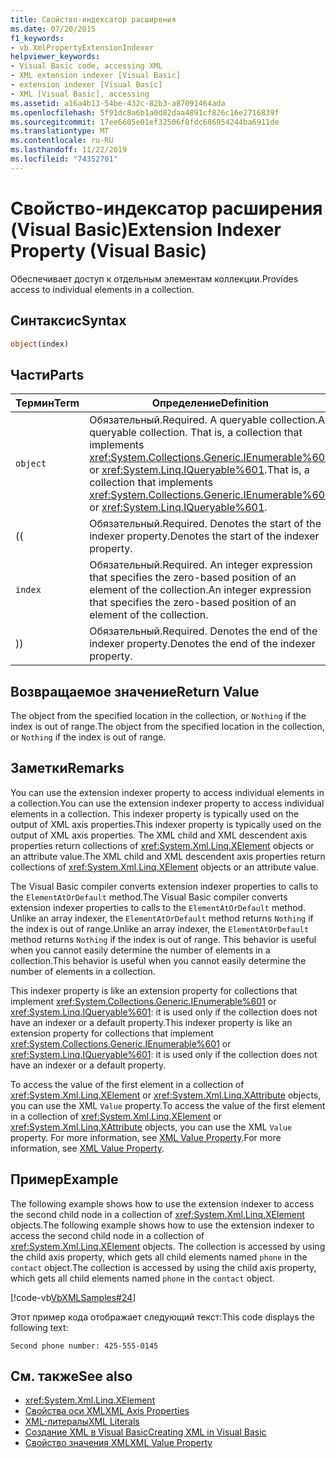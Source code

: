 ```yaml
---
title: Свойство-индексатор расширения
ms.date: 07/20/2015
f1_keywords:
- vb.XmlPropertyExtensionIndexer
helpviewer_keywords:
- Visual Basic code, accessing XML
- XML extension indexer [Visual Basic]
- extension indexer [Visual Basic]
- XML [Visual Basic], accessing
ms.assetid: a16a4b13-54be-432c-82b3-a87091464ada
ms.openlocfilehash: 5f91dc8a6b1a0d82daa4891cf826c16e2716839f
ms.sourcegitcommit: 17ee6605e01ef32506f8fdc686954244ba6911de
ms.translationtype: MT
ms.contentlocale: ru-RU
ms.lasthandoff: 11/22/2019
ms.locfileid: "74352701"
---
```

# <a name="extension-indexer-property-visual-basic"></a><span data-ttu-id="8676a-102">Свойство-индексатор расширения (Visual Basic)</span><span class="sxs-lookup"><span data-stu-id="8676a-102">Extension Indexer Property (Visual Basic)</span></span>
<span data-ttu-id="8676a-103">Обеспечивает доступ к отдельным элементам коллекции.</span><span class="sxs-lookup"><span data-stu-id="8676a-103">Provides access to individual elements in a collection.</span></span>  
  
## <a name="syntax"></a><span data-ttu-id="8676a-104">Синтаксис</span><span class="sxs-lookup"><span data-stu-id="8676a-104">Syntax</span></span>  
  
```vb  
object(index)  
```  
  
## <a name="parts"></a><span data-ttu-id="8676a-105">Части</span><span class="sxs-lookup"><span data-stu-id="8676a-105">Parts</span></span>  
  
|<span data-ttu-id="8676a-106">Термин</span><span class="sxs-lookup"><span data-stu-id="8676a-106">Term</span></span>|<span data-ttu-id="8676a-107">Определение</span><span class="sxs-lookup"><span data-stu-id="8676a-107">Definition</span></span>|  
|---|---|  
|`object`|<span data-ttu-id="8676a-108">Обязательный.</span><span class="sxs-lookup"><span data-stu-id="8676a-108">Required.</span></span> <span data-ttu-id="8676a-109">A queryable collection.</span><span class="sxs-lookup"><span data-stu-id="8676a-109">A queryable collection.</span></span> <span data-ttu-id="8676a-110">That is, a collection that implements <xref:System.Collections.Generic.IEnumerable%601> or <xref:System.Linq.IQueryable%601>.</span><span class="sxs-lookup"><span data-stu-id="8676a-110">That is, a collection that implements <xref:System.Collections.Generic.IEnumerable%601> or <xref:System.Linq.IQueryable%601>.</span></span>|  
|<span data-ttu-id="8676a-111">(</span><span class="sxs-lookup"><span data-stu-id="8676a-111">(</span></span>|<span data-ttu-id="8676a-112">Обязательный.</span><span class="sxs-lookup"><span data-stu-id="8676a-112">Required.</span></span> <span data-ttu-id="8676a-113">Denotes the start of the indexer property.</span><span class="sxs-lookup"><span data-stu-id="8676a-113">Denotes the start of the indexer property.</span></span>|  
|`index`|<span data-ttu-id="8676a-114">Обязательный.</span><span class="sxs-lookup"><span data-stu-id="8676a-114">Required.</span></span> <span data-ttu-id="8676a-115">An integer expression that specifies the zero-based position of an element of the collection.</span><span class="sxs-lookup"><span data-stu-id="8676a-115">An integer expression that specifies the zero-based position of an element of the collection.</span></span>|  
|<span data-ttu-id="8676a-116">)</span><span class="sxs-lookup"><span data-stu-id="8676a-116">)</span></span>|<span data-ttu-id="8676a-117">Обязательный.</span><span class="sxs-lookup"><span data-stu-id="8676a-117">Required.</span></span> <span data-ttu-id="8676a-118">Denotes the end of the indexer property.</span><span class="sxs-lookup"><span data-stu-id="8676a-118">Denotes the end of the indexer property.</span></span>|  
  
## <a name="return-value"></a><span data-ttu-id="8676a-119">Возвращаемое значение</span><span class="sxs-lookup"><span data-stu-id="8676a-119">Return Value</span></span>  
 <span data-ttu-id="8676a-120">The object from the specified location in the collection, or `Nothing` if the index is out of range.</span><span class="sxs-lookup"><span data-stu-id="8676a-120">The object from the specified location in the collection, or `Nothing` if the index is out of range.</span></span>  
  
## <a name="remarks"></a><span data-ttu-id="8676a-121">Заметки</span><span class="sxs-lookup"><span data-stu-id="8676a-121">Remarks</span></span>  
 <span data-ttu-id="8676a-122">You can use the extension indexer property to access individual elements in a collection.</span><span class="sxs-lookup"><span data-stu-id="8676a-122">You can use the extension indexer property to access individual elements in a collection.</span></span> <span data-ttu-id="8676a-123">This indexer property is typically used on the output of XML axis properties.</span><span class="sxs-lookup"><span data-stu-id="8676a-123">This indexer property is typically used on the output of XML axis properties.</span></span> <span data-ttu-id="8676a-124">The XML child and XML descendent axis properties return collections of <xref:System.Xml.Linq.XElement> objects or an attribute value.</span><span class="sxs-lookup"><span data-stu-id="8676a-124">The XML child and XML descendent axis properties return collections of <xref:System.Xml.Linq.XElement> objects or an attribute value.</span></span>  
  
 <span data-ttu-id="8676a-125">The Visual Basic compiler converts extension indexer properties to calls to the `ElementAtOrDefault` method.</span><span class="sxs-lookup"><span data-stu-id="8676a-125">The Visual Basic compiler converts extension indexer properties to calls to the `ElementAtOrDefault` method.</span></span> <span data-ttu-id="8676a-126">Unlike an array indexer, the `ElementAtOrDefault` method returns `Nothing` if the index is out of range.</span><span class="sxs-lookup"><span data-stu-id="8676a-126">Unlike an array indexer, the `ElementAtOrDefault` method returns `Nothing` if the index is out of range.</span></span> <span data-ttu-id="8676a-127">This behavior is useful when you cannot easily determine the number of elements in a collection.</span><span class="sxs-lookup"><span data-stu-id="8676a-127">This behavior is useful when you cannot easily determine the number of elements in a collection.</span></span>  
  
 <span data-ttu-id="8676a-128">This indexer property is like an extension property for collections that implement <xref:System.Collections.Generic.IEnumerable%601> or <xref:System.Linq.IQueryable%601>: it is used only if the collection does not have an indexer or a default property.</span><span class="sxs-lookup"><span data-stu-id="8676a-128">This indexer property is like an extension property for collections that implement <xref:System.Collections.Generic.IEnumerable%601> or <xref:System.Linq.IQueryable%601>: it is used only if the collection does not have an indexer or a default property.</span></span>  
  
 <span data-ttu-id="8676a-129">To access the value of the first element in a collection of <xref:System.Xml.Linq.XElement> or <xref:System.Xml.Linq.XAttribute> objects, you can use the XML `Value` property.</span><span class="sxs-lookup"><span data-stu-id="8676a-129">To access the value of the first element in a collection of <xref:System.Xml.Linq.XElement> or <xref:System.Xml.Linq.XAttribute> objects, you can use the XML `Value` property.</span></span> <span data-ttu-id="8676a-130">For more information, see [XML Value Property](../../../visual-basic/language-reference/xml-axis/xml-value-property.md).</span><span class="sxs-lookup"><span data-stu-id="8676a-130">For more information, see [XML Value Property](../../../visual-basic/language-reference/xml-axis/xml-value-property.md).</span></span>  
  
## <a name="example"></a><span data-ttu-id="8676a-131">Пример</span><span class="sxs-lookup"><span data-stu-id="8676a-131">Example</span></span>  
 <span data-ttu-id="8676a-132">The following example shows how to use the extension indexer to access the second child node in a collection of <xref:System.Xml.Linq.XElement> objects.</span><span class="sxs-lookup"><span data-stu-id="8676a-132">The following example shows how to use the extension indexer to access the second child node in a collection of <xref:System.Xml.Linq.XElement> objects.</span></span> <span data-ttu-id="8676a-133">The collection is accessed by using the child axis property, which gets all child elements named `phone` in the `contact` object.</span><span class="sxs-lookup"><span data-stu-id="8676a-133">The collection is accessed by using the child axis property, which gets all child elements named `phone` in the `contact` object.</span></span>  
  
 [!code-vb[VbXMLSamples#24](~/samples/snippets/visualbasic/VS_Snippets_VBCSharp/VbXMLSamples/VB/XMLSamples11.vb#24)]  
  
 <span data-ttu-id="8676a-134">Этот пример кода отображает следующий текст:</span><span class="sxs-lookup"><span data-stu-id="8676a-134">This code displays the following text:</span></span>  
  
 `Second phone number: 425-555-0145`  
  
## <a name="see-also"></a><span data-ttu-id="8676a-135">См. также</span><span class="sxs-lookup"><span data-stu-id="8676a-135">See also</span></span>

- <xref:System.Xml.Linq.XElement>
- [<span data-ttu-id="8676a-136">Свойства оси XML</span><span class="sxs-lookup"><span data-stu-id="8676a-136">XML Axis Properties</span></span>](../../../visual-basic/language-reference/xml-axis/index.md)
- [<span data-ttu-id="8676a-137">XML-литералы</span><span class="sxs-lookup"><span data-stu-id="8676a-137">XML Literals</span></span>](../../../visual-basic/language-reference/xml-literals/index.md)
- [<span data-ttu-id="8676a-138">Создание XML в Visual Basic</span><span class="sxs-lookup"><span data-stu-id="8676a-138">Creating XML in Visual Basic</span></span>](../../../visual-basic/programming-guide/language-features/xml/creating-xml.md)
- [<span data-ttu-id="8676a-139">Свойство значения XML</span><span class="sxs-lookup"><span data-stu-id="8676a-139">XML Value Property</span></span>](../../../visual-basic/language-reference/xml-axis/xml-value-property.md)
